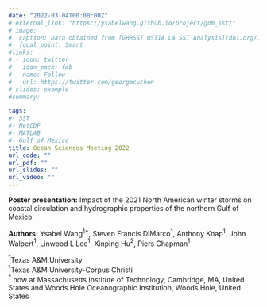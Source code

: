 ```yaml
---
date: "2022-03-04T00:00:00Z"
# external_link: "https://ysabelwang.github.io/project/gom_sst/"
# image:
#  caption: Data obtained from [GHRSST OSTIA L4 SST Analysis](doi.org/10.5067/GHOST-4FK01)
#  focal_point: Smart
#links:
# - icon: twitter
#   icon_pack: fab
#   name: Follow
#   url: https://twitter.com/georgecushen
# slides: example
#summary: 

tags:
#- SST
#- NetCDF
#- MATLAB
#- Gulf of Mexico
title: Ocean Sciences Meeting 2022
url_code: ""
url_pdf: ""
url_slides: ""
url_video: ""
---
```

**Poster presentation:** Impact of the 2021 North American winter storms on coastal circulation and hydrographic properties of the northern Gulf of Mexico
  
  
**Authors:**  Ysabel Wang$^{1*}$, Steven Francis DiMarco$^{1}$, Anthony Knap$^{1}$, John Walpert$^{1}$, Linwood L Lee$^{1}$, Xinping Hu$^{2}$, Piers Chapman$^{1}$

$^{1}$Texas A&M University  
$^{1}$Texas A&M University-Corpus Christi  
$^*$ now at Massachusetts Institute of Technology, Cambridge, MA, United States and Woods Hole Oceanographic Institution, Woods Hole, United States  
